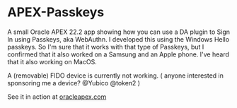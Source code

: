 # APEX-Passkeys
A small Oracle APEX 22.2 app showing how you can use a DA plugin to Sign In using Passkeys, aka WebAuthn.
I developed this using the Windows Hello passkeys. So I'm sure that it works with that type of Passkeys, but I confirmed that it also worked on a Samsung and an Apple phone. I've heard that it also working on MacOS.

A (removable) FIDO device is currently not working.
( anyone interested in sponsoring me a device? @Yubico @token2 )

See it in action at [oracleapex.com](https://oracleapex.com/ords/r/excel2collection/demo-for-passkeys)
